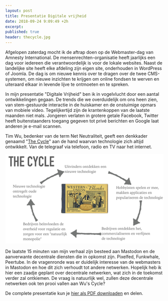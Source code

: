 ```yaml
---
layout: post
title: Presentatie Digitale vrijheid
date: 2018-09-24 9:09:49 +2h
excerpt:
published: true
header: thecycle.jpg
---
```

Afgelopen zaterdag mocht ik de aftrap doen op de Webmaster-dag van Amnesty International. De mensenrechten-organisatie heeft jaarlijks een dag voor iedereen die verantwoordelijk is voor de lokale websites. Naast de landelijke site heeft elke afdeling zijn eigen site, onderhouden in WordPress of Joomla. De dag is om nieuwe kennis over te dragen over de twee CMS-systemen, om nieuwe inzichten te krijgen om online fondsen te werven en uiteraard elkaar in levende lijve te ontmoeten en te spreken. 

In mijn presentatie "Digitale Vrijheid" ben ik in vogelvlucht door een aantal ontwikkelingen gegaan. De trends die we overduidelijk om ons heen zien, van stem-gestuurde interactie in de huiskamer en de onstuimige opmars van mobiele video. Tegelijkertijd zijn de krantenkoppen van de laatste maanden niet mals. Jongeren verlaten in grotere getale Facebook, Twitter heeft buitenstaanders toegang gegeven tot privé berichten en Google laat anderen je e-mail scannen. 

Tim Wu, bedenker van de term Net Neutraliteit, geeft een denkkader genaamd "[The Cycle](http://www.digitalathena.com/review-of-master-switch.html)" aan de hand waarvan technologie zich altijd ontwikkelt. Van de telegraaf via telefoon, radio en TV naar het internet. 

![](/images/thecycle.jpg)

De laatste 15 minuten van mijn verhaal zijn besteed aan Mastodon en de aanverwante decentrale diensten die in opkomst zijn. Pixelfed, Funkwhale, Peertube. 
In de vragenronde was er duidelijk interesse van de webmasters in Mastodon en hoe dit zich verhoudt tot andere netwerken. Hopelijk heb ik hier een zaadje geplant over decentrale netwerken, wat zich in de toekomst verder zal ontkiemen. De vraag is natuurlijk wel, zullen deze decentrale netwerken ook ten prooi vallen aan Wu's Cycle?

De complete presentatie kun je [hier als PDF downloaden](/files/20180922-Digitale-vrijheid-Amnesty.pdf) en delen. 